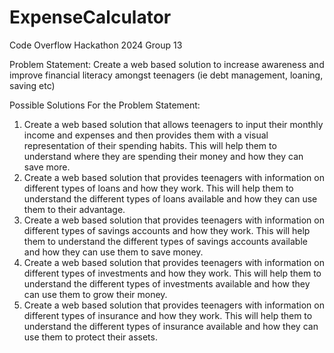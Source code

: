 # ExpenseCalculator
Code Overflow Hackathon 2024 Group 13

Problem Statement:
Create a web based solution to increase awareness and improve financial literacy amongst teenagers (ie debt management, loaning, saving etc)

Possible Solutions For the Problem Statement:   
1. Create a web based solution that allows teenagers to input their monthly income and expenses and then provides them with a visual representation of their spending habits. This will help them to understand where they are spending their money and how they can save more.
2. Create a web based solution that provides teenagers with information on different types of loans and how they work. This will help them to understand the different types of loans available and how they can use them to their advantage.
3. Create a web based solution that provides teenagers with information on different types of savings accounts and how they work. This will help them to understand the different types of savings accounts available and how they can use them to save money.
4. Create a web based solution that provides teenagers with information on different types of investments and how they work. This will help them to understand the different types of investments available and how they can use them to grow their money.
5. Create a web based solution that provides teenagers with information on different types of insurance and how they work. This will help them to understand the different types of insurance available and how they can use them to protect their assets.
